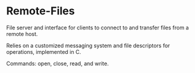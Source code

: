 # Remote-Files

File server and interface for clients to connect to and transfer files from a remote host.

Relies on a  customized messaging system and file descriptors for operations, implemented in C.

Commands: open, close, read, and write.
